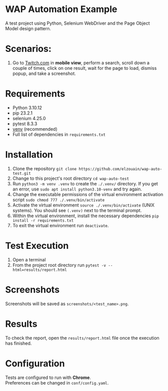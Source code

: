 # WAP Automation Example

A test project using Python, Selenium WebDriver and the Page Object Model design pattern.

# Scenarios:
1. Go to [Twitch.com](<https://www.twitch.com>) in <b>mobile view</b>, perform a search, scroll down a couple of times, 
click on one result, wait for the page to load, dismiss popup, and take a screenshot.

# Requirements

* Python 3.10.12
* pip 23.2.1
* selenium 4.25.0
* pytest 8.3.3
* [venv](<https://packaging.python.org/guides/installing-using-pip-and-virtual-environments/>) (recommended)
* Full list of dependencies in `requirements.txt`

# Installation

1. Clone the repository `git clone https://github.com/elzouain/wap-auto-test.git`
2. Change to this project's root directory `cd wap-auto-test`
3. Run `python3 -m venv .venv` to create the `./.venv/` directory. 
If you get an error, use `sudo apt install python3.10-venv` and try again.
4. Change the executable permissions of the virtual environment activation script `sudo chmod 777 ./.venv/bin/activate`
5. Activate the virtual environment `source ./.venv/bin/activate` (UNIX systems). 
You should see `(.venv)` next to the terminal prompt.
6. Within the virtual environment, install the necessary dependencies `pip install -r requirements.txt`
7. To exit the virtual environment run `deactivate`.

# Test Execution

1. Open a terminal
2. From the project root directory run `pytest -v --html=results/report.html`
 

# Screenshots

Screenshots will be saved as `screenshots/<test_name>.png`.

# Results

To check the report, open the `results/report.html` file once the execution has finished.

# Configuration

Tests are configured to run with <b>Chrome</b>.<br> 
Preferences can be changed in `conf/config.yaml`.
